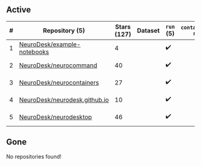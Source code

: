 ## Active
| # | Repository (5) | Stars (127) | Dataset | `run` (5) | `containers-run` | Last Modified |
| --- | --- | --- | --- | --- | --- | --- |
| 1 | [NeuroDesk/example-notebooks](https://github.com/NeuroDesk/example-notebooks) | 4 |  | :heavy_check_mark: |  | 2025-04-17 06:17:52+00:00 |
| 2 | [NeuroDesk/neurocommand](https://github.com/NeuroDesk/neurocommand) | 40 |  | :heavy_check_mark: |  | 2025-04-10 01:54:17+00:00 |
| 3 | [NeuroDesk/neurocontainers](https://github.com/NeuroDesk/neurocontainers) | 27 |  | :heavy_check_mark: |  | 2025-04-16 00:26:53+00:00 |
| 4 | [NeuroDesk/neurodesk.github.io](https://github.com/NeuroDesk/neurodesk.github.io) | 10 |  | :heavy_check_mark: |  | 2025-04-17 03:39:15+00:00 |
| 5 | [NeuroDesk/neurodesktop](https://github.com/NeuroDesk/neurodesktop) | 46 |  | :heavy_check_mark: |  | 2025-04-14 08:27:49+00:00 |

## Gone
No repositories found!

